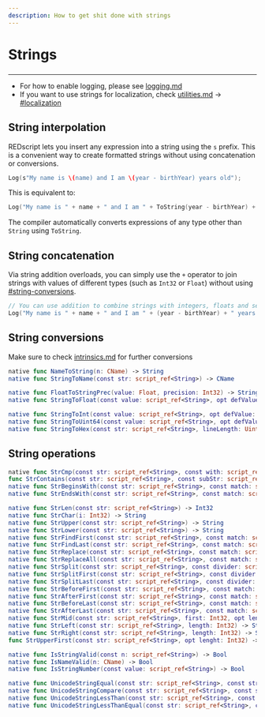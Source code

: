 ```yaml
---
description: How to get shit done with strings
---
```


# Strings

###

***

* For how to enable logging, please see [logging.md](../built-in-functions/logging.md "mention")
* If you want to use strings for localization, check [utilities.md](../built-in-functions/utilities.md "mention") -> [#localization](../built-in-functions/utilities.md#localization "mention")

## String interpolation

REDscript lets you insert any expression into a string using the `s` prefix. This is a convenient way to create formatted strings without using concatenation or conversions.

```swift
Log(s"My name is \(name) and I am \(year - birthYear) years old");
```

This is equivalent to:

```swift
Log("My name is " + name + " and I am " + ToString(year - birthYear) + " years old");
```

The compiler automatically converts expressions of any type other than `String` using `ToString`.

## String concatenation

Via string addition overloads, you can simply use the `+` operator  to join strings with values of different types (such as `Int32` or `Float`) without using  [#string-conversions](strings.md#string-conversions "mention").

```swift
// You can use addition to combine strings with integers, floats and several other types 
Log("My name is " + name + " and I am " + (year - birthYear) + " years old");
```

## String conversions

Make sure to check [intrinsics.md](intrinsics.md "mention") for further conversions

```swift
native func NameToString(n: CName) -> String
native func StringToName(const str: script_ref<String>) -> CName

native func FloatToStringPrec(value: Float, precision: Int32) -> String
native func StringToFloat(const value: script_ref<String>, opt defValue: Float) -> Float

native func StringToInt(const value: script_ref<String>, opt defValue: Int32) -> Int32
native func StringToUint64(const value: script_ref<String>, opt defValue: Uint64) -> Uint64
native func StringToHex(const str: script_ref<String>, lineLength: Uint32) -> String
```

## String operations

```swift
native func StrCmp(const str: script_ref<String>, const with: script_ref<String>, opt length: Int32, opt noCase: Bool) -> Int32
func StrContains(const str: script_ref<String>, const subStr: script_ref<String>) -> Bool
native func StrBeginsWith(const str: script_ref<String>, const match: script_ref<String>) -> Bool
native func StrEndsWith(const str: script_ref<String>, const match: script_ref<String>) -> Bool

native func StrLen(const str: script_ref<String>) -> Int32
native func StrChar(i: Int32) -> String
native func StrUpper(const str: script_ref<String>) -> String
native func StrLower(const str: script_ref<String>) -> String
native func StrFindFirst(const str: script_ref<String>, const match: script_ref<String>) -> Int32
native func StrFindLast(const str: script_ref<String>, const match: script_ref<String>) -> Int32
native func StrReplace(const str: script_ref<String>, const match: script_ref<String>, const with: script_ref<String>) -> String
native func StrReplaceAll(const str: script_ref<String>, const match: script_ref<String>, const with: script_ref<String>) -> String
native func StrSplit(const str: script_ref<String>, const divider: script_ref<String>, opt includeEmpty: Bool) -> array<String>
native func StrSplitFirst(const str: script_ref<String>, const divider: script_ref<String>, out left: String, out right: String) -> Bool
native func StrSplitLast(const str: script_ref<String>, const divider: script_ref<String>, out left: String, out right: String) -> Bool
native func StrBeforeFirst(const str: script_ref<String>, const match: script_ref<String>) -> String
native func StrAfterFirst(const str: script_ref<String>, const match: script_ref<String>) -> String
native func StrBeforeLast(const str: script_ref<String>, const match: script_ref<String>) -> String
native func StrAfterLast(const str: script_ref<String>, const match: script_ref<String>) -> String
native func StrMid(const str: script_ref<String>, first: Int32, opt length: Int32) -> String
native func StrLeft(const str: script_ref<String>, length: Int32) -> String
native func StrRight(const str: script_ref<String>, length: Int32) -> String
func StrUpperFirst(const str: script_ref<String>, opt lenght: Int32) -> String

native func IsStringValid(const n: script_ref<String>) -> Bool
native func IsNameValid(n: CName) -> Bool
native func IsStringNumber(const value: script_ref<String>) -> Bool

native func UnicodeStringEqual(const str: script_ref<String>, const str2: script_ref<String>) -> Bool
native func UnicodeStringCompare(const str: script_ref<String>, const str2: script_ref<String>) -> Int32
native func UnicodeStringLessThan(const str: script_ref<String>, const str2: script_ref<String>) -> Bool
native func UnicodeStringLessThanEqual(const str: script_ref<String>, const str2: script_ref<String>) -> Bool
```

